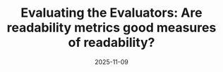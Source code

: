 ---
title: "Evaluating the Evaluators: Are readability metrics good measures of readability?"
collection: publications
permalink: /publication/2025-11-09-eval-the-eval-readability
excerpt: 
date: 2025-11-09
venue: 'Conference on Empirical Methods in Natural Language Processing (EMNLP)'
paperurl: 'https://arxiv.org/pdf/2508.19221'
awards: 
authors: 'Isabel Cachola, Daniel Khashabi^, Mark Dredze^.'
github: https://github.com/JHU-CLSP/eval-the-eval-readability
demo: 
slides: 
bib: 
arxiv: https://arxiv.org/pdf/2508.19221
---
